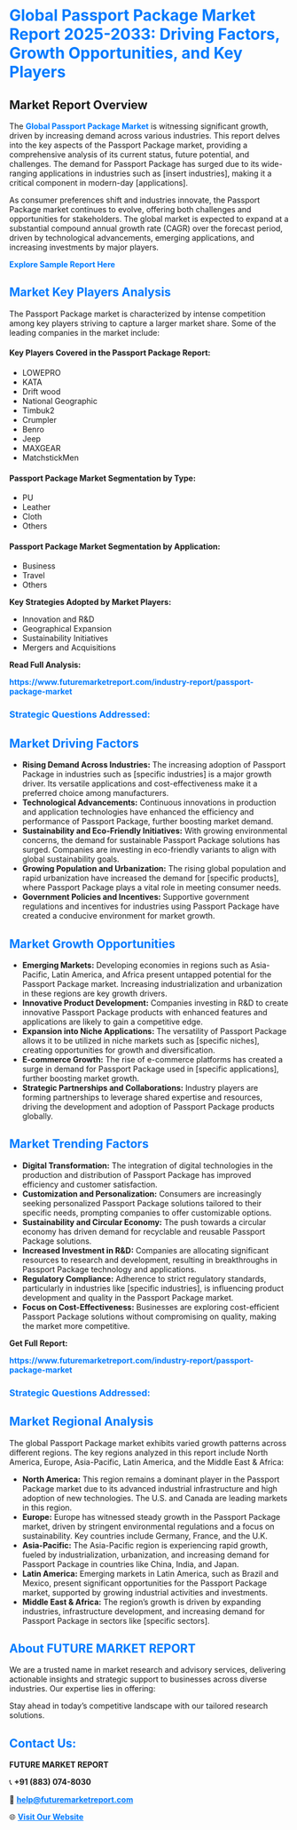 <h1 style="color: #007BFF;">Global Passport Package Market Report 2025-2033: Driving Factors, Growth Opportunities, and Key Players</h1>

<section id="overview">
<h2>Market Report Overview</h2>
<p>The <a href="https://www.futuremarketreport.com/industry-report/passport-package-market" style="color: #007BFF; text-decoration: none;"><strong>Global Passport Package Market</strong></a> is witnessing significant growth, driven by increasing demand across various industries. This report delves into the key aspects of the Passport Package market, providing a comprehensive analysis of its current status, future potential, and challenges. The demand for Passport Package has surged due to its wide-ranging applications in industries such as [insert industries], making it a critical component in modern-day [applications].</p>
<p>As consumer preferences shift and industries innovate, the Passport Package market continues to evolve, offering both challenges and opportunities for stakeholders. The global market is expected to expand at a substantial compound annual growth rate (CAGR) over the forecast period, driven by technological advancements, emerging applications, and increasing investments by major players.</p>
</section>

<section id="overview">
<p><a href="https://www.futuremarketreport.com/request-sample/reportId=106090" style="color: #007BFF; text-decoration: none;"><strong>Explore Sample Report Here</strong></a></p>
</section>

<section id="key-players">
<h2 style="color: #007BFF;">Market Key Players Analysis</h2>
<p>The Passport Package market is characterized by intense competition among key players striving to capture a larger market share. Some of the leading companies in the market include:</p>
<h4>Key Players Covered in the Passport Package Report:</h4>
<ul><li>LOWEPRO</li><li>KATA</li><li>Drift wood</li><li>National Geographic</li><li>Timbuk2</li><li>Crumpler</li><li>Benro</li><li>Jeep</li><li>MAXGEAR</li><li>MatchstickMen</li></ul>
<h4>Passport Package Market Segmentation by Type:</h4>
<ul><li>PU</li><li>Leather</li><li>Cloth</li><li>Others</li></ul>

<h4>Passport Package Market Segmentation by Application:</h4>
<ul><li>Business</li><li>Travel</li><li>Others</li></ul>
<p><strong>Key Strategies Adopted by Market Players:</strong></p>
<ul>
<li>Innovation and R&D</li>
<li>Geographical Expansion</li>
<li>Sustainability Initiatives</li>
<li>Mergers and Acquisitions</li>
</ul>
</section>

<section>
<p><strong>Read Full Analysis: </strong></p><a href="https://www.futuremarketreport.com/industry-report/passport-package-market" style="color: #007BFF; text-decoration: none;"><strong>https://www.futuremarketreport.com/industry-report/passport-package-market</strong></a>
<h3 style="color: #007BFF;">Strategic Questions Addressed:</h3>
</section>

<section id="driving-factors">
<h2 style="color: #007BFF;">Market Driving Factors</h2>
<ul>
<li><strong>Rising Demand Across Industries:</strong> The increasing adoption of Passport Package in industries such as [specific industries] is a major growth driver. Its versatile applications and cost-effectiveness make it a preferred choice among manufacturers.</li>
<li><strong>Technological Advancements:</strong> Continuous innovations in production and application technologies have enhanced the efficiency and performance of Passport Package, further boosting market demand.</li>
<li><strong>Sustainability and Eco-Friendly Initiatives:</strong> With growing environmental concerns, the demand for sustainable Passport Package solutions has surged. Companies are investing in eco-friendly variants to align with global sustainability goals.</li>
<li><strong>Growing Population and Urbanization:</strong> The rising global population and rapid urbanization have increased the demand for [specific products], where Passport Package plays a vital role in meeting consumer needs.</li>
<li><strong>Government Policies and Incentives:</strong> Supportive government regulations and incentives for industries using Passport Package have created a conducive environment for market growth.</li>
</ul>
</section>

<section id="growth-opportunities">
<h2 style="color: #007BFF;">Market Growth Opportunities</h2>
<ul>
<li><strong>Emerging Markets:</strong> Developing economies in regions such as Asia-Pacific, Latin America, and Africa present untapped potential for the Passport Package market. Increasing industrialization and urbanization in these regions are key growth drivers.</li>
<li><strong>Innovative Product Development:</strong> Companies investing in R&D to create innovative Passport Package products with enhanced features and applications are likely to gain a competitive edge.</li>
<li><strong>Expansion into Niche Applications:</strong> The versatility of Passport Package allows it to be utilized in niche markets such as [specific niches], creating opportunities for growth and diversification.</li>
<li><strong>E-commerce Growth:</strong> The rise of e-commerce platforms has created a surge in demand for Passport Package used in [specific applications], further boosting market growth.</li>
<li><strong>Strategic Partnerships and Collaborations:</strong> Industry players are forming partnerships to leverage shared expertise and resources, driving the development and adoption of Passport Package products globally.</li>
</ul>
</section>

<section id="trending-factors">
<h2 style="color: #007BFF;">Market Trending Factors</h2>
<ul>
<li><strong>Digital Transformation:</strong> The integration of digital technologies in the production and distribution of Passport Package has improved efficiency and customer satisfaction.</li>
<li><strong>Customization and Personalization:</strong> Consumers are increasingly seeking personalized Passport Package solutions tailored to their specific needs, prompting companies to offer customizable options.</li>
<li><strong>Sustainability and Circular Economy:</strong> The push towards a circular economy has driven demand for recyclable and reusable Passport Package solutions.</li>
<li><strong>Increased Investment in R&D:</strong> Companies are allocating significant resources to research and development, resulting in breakthroughs in Passport Package technology and applications.</li>
<li><strong>Regulatory Compliance:</strong> Adherence to strict regulatory standards, particularly in industries like [specific industries], is influencing product development and quality in the Passport Package market.</li>
<li><strong>Focus on Cost-Effectiveness:</strong> Businesses are exploring cost-efficient Passport Package solutions without compromising on quality, making the market more competitive.</li>
</ul>
</section>

<section>
<p><strong>Get Full Report: </strong></p><a href="https://www.futuremarketreport.com/industry-report/passport-package-market" style="color: #007BFF; text-decoration: none;"><strong>https://www.futuremarketreport.com/industry-report/passport-package-market</strong></a>
<h3 style="color: #007BFF;">Strategic Questions Addressed:</h3>
</section>


<section id="regional-analysis">
<h2 style="color: #007BFF;">Market Regional Analysis</h2>
<p>The global Passport Package market exhibits varied growth patterns across different regions. The key regions analyzed in this report include North America, Europe, Asia-Pacific, Latin America, and the Middle East & Africa:</p>
<ul>
<li><strong>North America:</strong> This region remains a dominant player in the Passport Package market due to its advanced industrial infrastructure and high adoption of new technologies. The U.S. and Canada are leading markets in this region.</li>
<li><strong>Europe:</strong> Europe has witnessed steady growth in the Passport Package market, driven by stringent environmental regulations and a focus on sustainability. Key countries include Germany, France, and the U.K.</li>
<li><strong>Asia-Pacific:</strong> The Asia-Pacific region is experiencing rapid growth, fueled by industrialization, urbanization, and increasing demand for Passport Package in countries like China, India, and Japan.</li>
<li><strong>Latin America:</strong> Emerging markets in Latin America, such as Brazil and Mexico, present significant opportunities for the Passport Package market, supported by growing industrial activities and investments.</li>
<li><strong>Middle East & Africa:</strong> The region’s growth is driven by expanding industries, infrastructure development, and increasing demand for Passport Package in sectors like [specific sectors].</li>
</ul>
</section>

<footer>
<h2 style="color: #007BFF;">About FUTURE MARKET REPORT</h2>
<p>We are a trusted name in market research and advisory services, delivering actionable insights and strategic support to businesses across diverse industries. Our expertise lies in offering:</p>

<p>Stay ahead in today’s competitive landscape with our tailored research solutions.</p>

<h2 style="color: #007BFF;">Contact Us:</h2>
<p><strong>FUTURE MARKET REPORT</strong></p>
<p>📞 <strong>+91 (883) 074-8030</strong></p>
<p>📧 <strong><a href="mailto:help@futuremarketreport.com" style="color: #007BFF;">help@futuremarketreport.com</a></strong></p>
<p>🌐 <strong><a href="https://www.futuremarketreport.com/" style="color: #007BFF;">Visit Our Website</a></strong></p>
</footer>